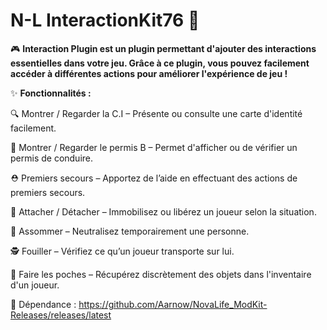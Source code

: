 # N-L InteractionKit76 🔌

🎮 **Interaction Plugin est un plugin permettant d'ajouter des interactions essentielles dans votre jeu. Grâce à ce plugin, vous pouvez facilement accéder à différentes actions pour améliorer l'expérience de jeu !**



✨ **Fonctionnalités :**

🔍 Montrer / Regarder la C.I – Présente ou consulte une carte d'identité facilement.

🚗 Montrer / Regarder le permis B – Permet d'afficher ou de vérifier un permis de conduire.

⛑ Premiers secours – Apportez de l’aide en effectuant des actions de premiers secours.

🔗 Attacher / Détacher – Immobilisez ou libérez un joueur selon la situation.

💫 Assommer – Neutralisez temporairement une personne.

🕵️ Fouiller – Vérifiez ce qu’un joueur transporte sur lui.

👜 Faire les poches – Récupérez discrètement des objets dans l'inventaire d'un joueur.


🚀 Dépendance :
https://github.com/Aarnow/NovaLife_ModKit-Releases/releases/latest
